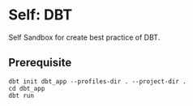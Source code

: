 # Self: DBT

Self Sandbox for create best practice of DBT.

## Prerequisite

```shell
dbt init dbt_app --profiles-dir . --project-dir .
cd dbt_app
dbt run
```
